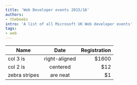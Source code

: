 ```yaml
---
title: 'Web Developer events 2015/16'
authors:
- thebeebs
intro: 'A list of all Microsoft UK Web developer events'
tags:
- web
---
```


| Name        | Date           | Registration  |
| ------------- |:-------------:| -----:|
| col 3 is      | right-aligned | $1600 |
| col 2 is      | centered      |   $12 |
| zebra stripes | are neat      |    $1 |
